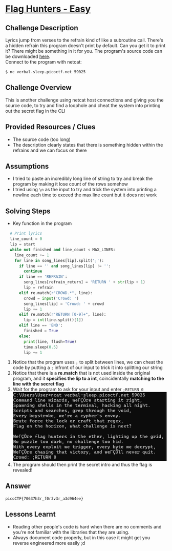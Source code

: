 # [Flag Hunters - Easy](https://play.picoctf.org/practice/challenge/472?category=3&page=1)

## Challenge Description

Lyrics jump from verses to the refrain kind of like a subroutine call. There's a hidden refrain this program doesn't print by default. Can you get it to print it? There might be something in it for you.
The program's source code can be downloaded [here](https://challenge-files.picoctf.net/c_verbal_sleep/349dec0af4fab981e8b730f4895232ce55148d80d74c4d0e14d36e00c7674558/lyric-reader.py).  
Connect to the program with netcat:  

    $ nc verbal-sleep.picoctf.net 59025

## Challenge Overview

This is another challenge using netcat host connections and giving you the source code, to try and find a loophole and cheat the system into printing out the secret flag in the CLI

## Provided Resources / Clues

- The source code (too long)
- The description clearly states that there is something hidden within the refrains and we can focus on there


## Assumptions

- I tried to paste an incredibly long line of string to try and break the program by making it lose count of the rows somehow
- I tried using `\n` as the input to try and trick the system into printing a newline each time to exceed the max line count but it does not work

## Solving Steps
- Key function in the program
``` python
  # Print lyrics
  line_count = 0
  lip = start
  while not finished and line_count < MAX_LINES:
    line_count += 1
    for line in song_lines[lip].split(';'):
      if line == '' and song_lines[lip] != '':
        continue
      if line == 'REFRAIN':
        song_lines[refrain_return] = 'RETURN ' + str(lip + 1)
        lip = refrain
      elif re.match(r"CROWD.*", line):
        crowd = input('Crowd: ')
        song_lines[lip] = 'Crowd: ' + crowd
        lip += 1
      elif re.match(r"RETURN [0-9]+", line):
        lip = int(line.split()[1])
      elif line == 'END':
        finished = True
      else:
        print(line, flush=True)
        time.sleep(0.5)
        lip += 1
```

1.  Notice that the program uses `;` to split between lines, we can cheat the code by putting a `;` infront of our input to trick it into splitting our string
2. Notice that there is a **re.match** that is not used inside the original program, and it **specifies the lip to a int**, coincidentally **matching to the line with the secret flag**
3. Wait for the program to ask for your input and enter `;RETURN 0` ![flag hunters input](../imgs/flaghunters.png)
4. The program should then print the secret intro and thus the flag is revealed!


## Answer

    picoCTF{70637h3r_f0r3v3r_a3d964ee}



## Lessons Learnt

- Reading other people's code is hard when there are no comments and you're not familiar with the libraries that they are using.
- Always document code properly, but in this case it might get you reverse engineered more easily ;d


